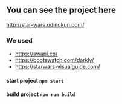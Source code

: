 ## You can see the project here
http://star-wars.odinokun.com/

### We used 
- https://swapi.co/
- https://bootswatch.com/darkly/
- https://starwars-visualguide.com/

#### start project `npm start`
#### build project `npm run build`
